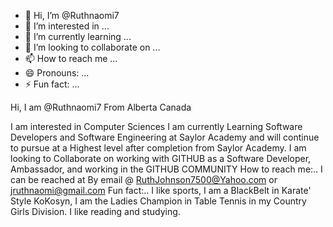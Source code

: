 - 👋 Hi, I’m @Ruthnaomi7
- 👀 I’m interested in ...
- 🌱 I’m currently learning ...
- 💞️ I’m looking to collaborate on ...
- 📫 How to reach me ...
- 😄 Pronouns: ...
- ⚡ Fun fact: ...

<!---
Ruthnaomi7/Ruthnaomi7 is a ✨ special ✨ repository because its `README.md` (this file) appears on your GitHub profile.
You can click the Preview link to take a look at your changes.
--->Hi, I am @Ruthnaomi7 From Alberta Canada
I am interested in Computer Sciences 
I am currently Learning Software Developers and Software Engineering at Saylor Academy and will continue to pursue at a Highest level after completion from Saylor Academy.
I am looking to Collaborate on working with GITHUB as a Software Developer, Ambassador, and working in the GITHUB COMMUNITY
How to reach me:.. I can be reached at By email @ RuthJohnson7500@Yahoo.com or jruthnaomi@gmail.com 
Fun fact:.. I like sports, I am a BlackBelt in Karate' Style KoKosyn, I am the Ladies Champion in Table Tennis in my Country Girls Division. I like reading and studying.

